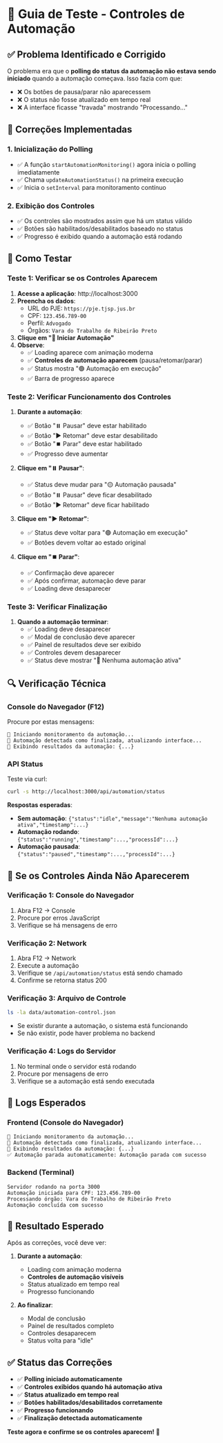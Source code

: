 # 🧪 Guia de Teste - Controles de Automação

## ✅ Problema Identificado e Corrigido

O problema era que o **polling do status da automação não estava sendo iniciado** quando a automação começava. Isso fazia com que:

- ❌ Os botões de pausa/parar não aparecessem
- ❌ O status não fosse atualizado em tempo real
- ❌ A interface ficasse "travada" mostrando "Processando..."

## 🔧 Correções Implementadas

### 1. **Inicialização do Polling**
- ✅ A função `startAutomationMonitoring()` agora inicia o polling imediatamente
- ✅ Chama `updateAutomationStatus()` na primeira execução
- ✅ Inicia o `setInterval` para monitoramento contínuo

### 2. **Exibição dos Controles**
- ✅ Os controles são mostrados assim que há um status válido
- ✅ Botões são habilitados/desabilitados baseado no status
- ✅ Progresso é exibido quando a automação está rodando

## 🧪 Como Testar

### **Teste 1: Verificar se os Controles Aparecem**

1. **Acesse a aplicação**: http://localhost:3000
2. **Preencha os dados**:
   - URL do PJE: `https://pje.tjsp.jus.br`
   - CPF: `123.456.789-00`
   - Perfil: `Advogado`
   - Órgãos: `Vara do Trabalho de Ribeirão Preto`
3. **Clique em "🚀 Iniciar Automação"**
4. **Observe**:
   - ✅ Loading aparece com animação moderna
   - ✅ **Controles de automação aparecem** (pausa/retomar/parar)
   - ✅ Status mostra "🟢 Automação em execução"
   - ✅ Barra de progresso aparece

### **Teste 2: Verificar Funcionamento dos Controles**

1. **Durante a automação**:
   - ✅ Botão "⏸️ Pausar" deve estar habilitado
   - ✅ Botão "▶️ Retomar" deve estar desabilitado
   - ✅ Botão "⏹️ Parar" deve estar habilitado
   - ✅ Progresso deve aumentar

2. **Clique em "⏸️ Pausar"**:
   - ✅ Status deve mudar para "🟡 Automação pausada"
   - ✅ Botão "⏸️ Pausar" deve ficar desabilitado
   - ✅ Botão "▶️ Retomar" deve ficar habilitado

3. **Clique em "▶️ Retomar"**:
   - ✅ Status deve voltar para "🟢 Automação em execução"
   - ✅ Botões devem voltar ao estado original

4. **Clique em "⏹️ Parar"**:
   - ✅ Confirmação deve aparecer
   - ✅ Após confirmar, automação deve parar
   - ✅ Loading deve desaparecer

### **Teste 3: Verificar Finalização**

1. **Quando a automação terminar**:
   - ✅ Loading deve desaparecer
   - ✅ Modal de conclusão deve aparecer
   - ✅ Painel de resultados deve ser exibido
   - ✅ Controles devem desaparecer
   - ✅ Status deve mostrar "🔵 Nenhuma automação ativa"

## 🔍 Verificação Técnica

### **Console do Navegador (F12)**
Procure por estas mensagens:
```
🔄 Iniciando monitoramento da automação...
🔄 Automação detectada como finalizada, atualizando interface...
🎯 Exibindo resultados da automação: {...}
```

### **API Status**
Teste via curl:
```bash
curl -s http://localhost:3000/api/automation/status
```

**Respostas esperadas**:
- **Sem automação**: `{"status":"idle","message":"Nenhuma automação ativa","timestamp":...}`
- **Automação rodando**: `{"status":"running","timestamp":...,"processId":...}`
- **Automação pausada**: `{"status":"paused","timestamp":...,"processId":...}`

## 🐛 Se os Controles Ainda Não Aparecerem

### **Verificação 1: Console do Navegador**
1. Abra F12 → Console
2. Procure por erros JavaScript
3. Verifique se há mensagens de erro

### **Verificação 2: Network**
1. Abra F12 → Network
2. Execute a automação
3. Verifique se `/api/automation/status` está sendo chamado
4. Confirme se retorna status 200

### **Verificação 3: Arquivo de Controle**
```bash
ls -la data/automation-control.json
```
- Se existir durante a automação, o sistema está funcionando
- Se não existir, pode haver problema no backend

### **Verificação 4: Logs do Servidor**
1. No terminal onde o servidor está rodando
2. Procure por mensagens de erro
3. Verifique se a automação está sendo executada

## 📝 Logs Esperados

### **Frontend (Console do Navegador)**
```
🔄 Iniciando monitoramento da automação...
🔄 Automação detectada como finalizada, atualizando interface...
🎯 Exibindo resultados da automação: {...}
✅ Automação parada automaticamente: Automação parada com sucesso
```

### **Backend (Terminal)**
```
Servidor rodando na porta 3000
Automação iniciada para CPF: 123.456.789-00
Processando órgão: Vara do Trabalho de Ribeirão Preto
Automação concluída com sucesso
```

## 🎯 Resultado Esperado

Após as correções, você deve ver:

1. **Durante a automação**:
   - Loading com animação moderna
   - **Controles de automação visíveis**
   - Status atualizado em tempo real
   - Progresso funcionando

2. **Ao finalizar**:
   - Modal de conclusão
   - Painel de resultados completo
   - Controles desaparecem
   - Status volta para "idle"

## ✅ Status das Correções

- ✅ **Polling iniciado automaticamente**
- ✅ **Controles exibidos quando há automação ativa**
- ✅ **Status atualizado em tempo real**
- ✅ **Botões habilitados/desabilitados corretamente**
- ✅ **Progresso funcionando**
- ✅ **Finalização detectada automaticamente**

**Teste agora e confirme se os controles aparecem!** 🎉 